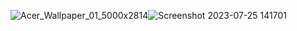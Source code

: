 ![Acer_Wallpaper_01_5000x2814](https://github.com/Fauzanyan/task-vuejs-tailwind/assets/90127994/71344457-f090-4e2e-81ad-6a5601916fe0)![Screenshot 2023-07-25 141701](https://github.com/Fauzanyan/task-vuejs-tailwind/assets/90127994/d896be4d-454d-40a2-a48d-03c19dc0784a)
